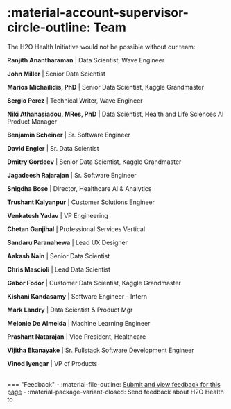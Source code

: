 # :material-account-supervisor-circle-outline: Team 

The H2O Health Initiative would not be possible without our team: 

**Ranjith Anantharaman** | Data Scientist, Wave Engineer

**John Miller** | Senior Data Scientist 

**Marios Michailidis, PhD** | Senior Data Scientist, Kaggle Grandmaster 

**Sergio Perez** | Technical Writer, Wave Engineer 

**Niki Athanasiadou, MRes, PhD** | Data Scientist, Health and Life Sciences AI Product Manager

**Benjamin Scheiner** | Sr. Software Engineer

**David Engler** | Sr. Data Scientist

**Dmitry Gordeev** | Senior Data Scientist, Kaggle Grandmaster 

**Jagadeesh Rajarajan** | Sr. Software Engineer

**Snigdha Bose** | Director, Healthcare Al & Analytics

**Trushant Kalyanpur** | Customer Solutions Engineer

**Venkatesh Yadav** | VP Engineering

**Chetan Ganjihal** | Professional Services Vertical 

**Sandaru Paranahewa** | Lead UX Designer

**Aakash Nain** | Senior Data Scientist

**Chris Mascioli** | Lead Data Scientist

**Gabor Fodor** | Customer Data Scientist, Kaggle Grandmaster 

**Kishani Kandasamy** | Software Engineer - Intern

**Mark Landry** | Data Scientist & Product Mgr

**Melonie De Almeida** | Machine Learning Engineer

**Prashant Natarajan** | Vice President, Healthcare

**Vijitha Ekanayake** | Sr. Fullstack Software Development Engineer

**Vinod Iyengar** | VP of Products

<br>
=== "Feedback"
    - :material-file-outline: <a href="https://github.com/h2oai/h2o-health/issues/new?assignees=5675sp&labels=h2o_health%2Fdocumentation&template=general_documentation_feedback.md&title=%5BH2O+Health+DOCS%5D" target="_blank">Submit and view feedback for this page</a>
    - :material-package-variant-closed: Send feedback about H2O Health to <niki.athanasiadou@h2o.ai>